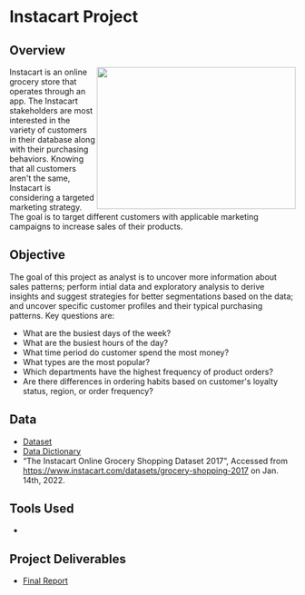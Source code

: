 # Instacart Project

 ## Overview
<img align= "right" src= "https://github.com/tiltonneena/InstacartProject-Python/blob/main/produce.jpg" width="350" height="250">
Instacart is an online grocery store that operates through an app. The Instacart stakeholders are most interested in the variety of customers in their database along with their purchasing behaviors. Knowing that all customers aren't the same, Instacart is considering a targeted marketing strategy. The goal is to target different customers with applicable marketing campaigns to increase sales of their products. 

 ## Objective
 The goal of this project as analyst is to uncover more information about sales patterns; perform intial data and exploratory analysis to derive insights and suggest strategies for better segmentations based on the data; and uncover specific customer profiles and their typical purchasing patterns. Key questions are: 
 - What are the busiest days of the week?
 - What are the busiest hours of the day?
 - What time period do customer spend the most money? 
 - What types are the most popular?
 - Which departments have the highest frequency of product orders?
 - Are there differences in ordering habits based on customer's loyalty status, region, or order frequency? 

 ## Data
 - [Dataset](https://github.com/tiltonneena/InstacartProject-Python/tree/main/OriginalData)
 - [Data Dictionary](https://gist.github.com/jeremystan/c3b39d947d9b88b3ccff3147dbcf6c6b) 
 - “The Instacart Online Grocery Shopping Dataset 2017”, Accessed from https://www.instacart.com/datasets/grocery-shopping-2017 on Jan. 14th, 2022.

 
 ## Tools Used
 - 
 
 ## Project Deliverables
 - [Final Report]()
 
 
